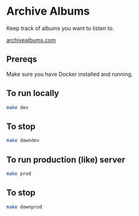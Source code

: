 # Archive Albums
Keep track of albums you want to listen to.

[archivealbums.com](https://archivealbums.com)




## Prereqs
Make sure you have Docker installed and running.

## To run locally

```bash
make dev
```

## To stop

```bash
make downdev
```

## To run production (like) server

```bash
make prod
```

## To stop

```bash
make downprod
```
